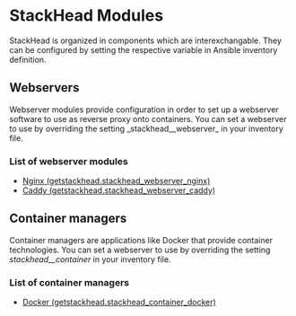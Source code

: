# StackHead Modules

StackHead is organized in components which are interexchangable. They can be configured by setting the respective variable in Ansible inventory definition.

## Webservers

Webserver modules provide configuration in order to set up a webserver software to use as reverse proxy onto containers. You can set a webserver to use by overriding the setting _stackhead\_\_webserver\_ in your inventory file.

### List of webserver modules

* [Nginx \(getstackhead.stackhead\_webserver\_nginx\)](https://github.com/getstackhead/module-webserver-nginx)
* [Caddy \(getstackhead.stackhead\_webserver\_caddy\)](https://github.com/getstackhead/module-webserver-caddy)

## Container managers

Container managers are applications like Docker that provide container technologies. You can set a webserver to use by overriding the setting _stackhead\_\_container_ in your inventory file.

### List of container managers

* [Docker \(getstackhead.stackhead\_container\_docker\)](https://github.com/getstackhead/module-container-docker)

